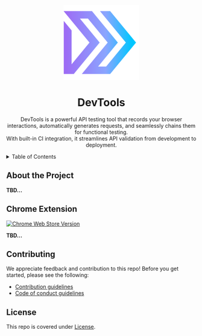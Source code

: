 <p align="center">
  <a href="https://dev.tools/">
    <img width=200px height=200px src="./libraries/core/assets/favicon/favicon.png">
  </a>
</p>

<h1 align="center">DevTools</h1>

<p align="center">
DevTools is a powerful API testing tool that records your browser interactions, automatically generates requests, and seamlessly chains them for functional testing.
<br />
With built-in CI integration, it streamlines API validation from development to deployment.
</p>

<details>
  <summary>Table of Contents</summary>
  <ol>
    <li><a href="#about-the-project">About the Project</a></li>
    <li><a href="#chrome-extension">Chrome Extension</a></li>
    <li><a href="#contributing">Contributing</a></li>
    <li><a href="#license">License</a></li>
  </ol>
</details>

## About the Project

<!-- TODO: add build badges, description, screenshots -->

**TBD...**

## Chrome Extension

[![Chrome Web Store Version](https://img.shields.io/chrome-web-store/v/bcnbbkdpnoeaaedhhnlefgpijlpbmije?logo=googlechrome&logoColor=white&label=API%20Recorder%20Extension)](https://chromewebstore.google.com/detail/api-recorder/bcnbbkdpnoeaaedhhnlefgpijlpbmije)

<!-- TODO: add description and screenshots -->

**TBD...**

## Contributing

We appreciate feedback and contribution to this repo! Before you get started, please see the following:

- [Contribution guidelines](./docs/CONTRIBUTING.md)
- [Code of conduct guidelines](./docs/CODE-OF-CONDUCT.md)

## License

<!-- TODO: add license -->

This repo is covered under [License](./LICENSE).
